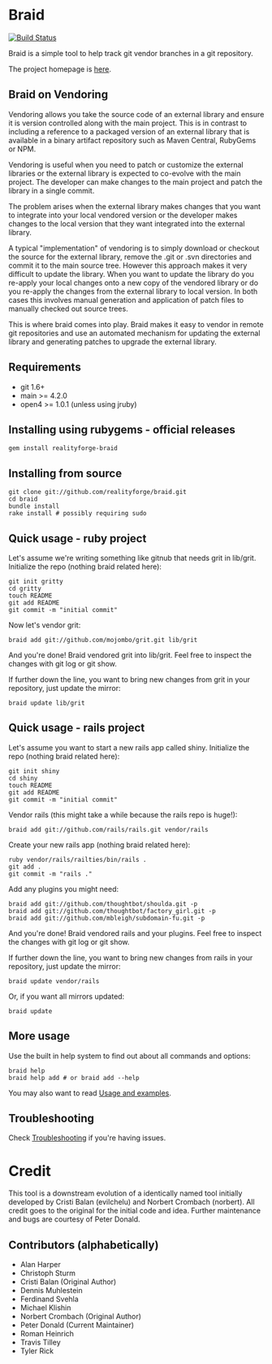 # Braid

[![Build Status](https://secure.travis-ci.org/realityforge/braid.png?branch=master)](http://travis-ci.org/realityforge/braid)

Braid is a simple tool to help track git vendor branches in a git repository.

The project homepage is [here](http://realityforge.github.io/braid).

## Braid on Vendoring

Vendoring allows you take the source code of an external library and ensure it is version
controlled along with the main project. This is in contrast to including a reference to a
packaged version of an external library that is available in a binary artifact repository
such as Maven Central, RubyGems or NPM.

Vendoring is useful when you need to patch or customize the external libraries or the
external library is expected to co-evolve with the main project. The developer can make
changes to the main project and patch the library in a single commit.

The problem arises when the external library makes changes that you want to integrate into
your local vendored version or the developer makes changes to the local version that they
want integrated into the external library.

A typical "implementation" of vendoring is to simply download or checkout the source for the
external library, remove the .git or .svn directories and commit it to the main source tree.
However this approach makes it very difficult to update the library. When you want to update
the library do you re-apply your local changes onto a new copy of the vendored library or do
you re-apply the changes from the external library to local version. In both cases this
involves manual generation and application of patch files to manually checked out source trees.

This is where braid comes into play. Braid makes it easy to vendor in remote git repositories
and use an automated mechanism for updating the external library and generating patches to upgrade
the external library.

## Requirements

 * git 1.6+
 * main >= 4.2.0
 * open4 >= 1.0.1 (unless using jruby)

## Installing using rubygems - official releases

    gem install realityforge-braid

## Installing from source

    git clone git://github.com/realityforge/braid.git
    cd braid
    bundle install
    rake install # possibly requiring sudo

## Quick usage - ruby project

Let's assume we're writing something like gitnub that needs grit in lib/grit. Initialize the repo (nothing braid related here):

    git init gritty
    cd gritty
    touch README
    git add README
    git commit -m "initial commit"

Now let's vendor grit:

    braid add git://github.com/mojombo/grit.git lib/grit

And you're done! Braid vendored grit into lib/grit. Feel free to inspect the changes with git log or git show.

If further down the line, you want to bring new changes from grit in your repository, just update the mirror:

    braid update lib/grit

## Quick usage - rails project

Let's assume you want to start a new rails app called shiny. Initialize the repo (nothing braid related here):

    git init shiny
    cd shiny
    touch README
    git add README
    git commit -m "initial commit"

Vendor rails (this might take a while because the rails repo is huge!):

    braid add git://github.com/rails/rails.git vendor/rails

Create your new rails app (nothing braid related here):

    ruby vendor/rails/railties/bin/rails .
    git add .
    git commit -m "rails ."

Add any plugins you might need:

    braid add git://github.com/thoughtbot/shoulda.git -p
    braid add git://github.com/thoughtbot/factory_girl.git -p
    braid add git://github.com/mbleigh/subdomain-fu.git -p

And you're done! Braid vendored rails and your plugins. Feel free to inspect the changes with git log or git show.

If further down the line, you want to bring new changes from rails in your repository, just update the mirror:

    braid update vendor/rails

Or, if you want all mirrors updated:

    braid update

## More usage

Use the built in help system to find out about all commands and options:

    braid help
    braid help add # or braid add --help

You may also want to read [Usage and examples](http://github.com/realityforge/braid/wikis/usage-and-examples).

## Troubleshooting

Check [Troubleshooting](http://github.com/realityforge/braid/wikis/troubleshooting) if you're having issues.

# Credit

This tool is a downstream evolution of a identically named tool initially developed by Cristi Balan (evilchelu)
and Norbert Crombach (norbert). All credit goes to the original for the initial code and idea. Further maintenance
and bugs are courtesy of Peter Donald.

## Contributors (alphabetically)

* Alan Harper
* Christoph Sturm
* Cristi Balan (Original Author)
* Dennis Muhlestein
* Ferdinand Svehla
* Michael Klishin
* Norbert Crombach (Original Author)
* Peter Donald (Current Maintainer)
* Roman Heinrich
* Travis Tilley
* Tyler Rick
